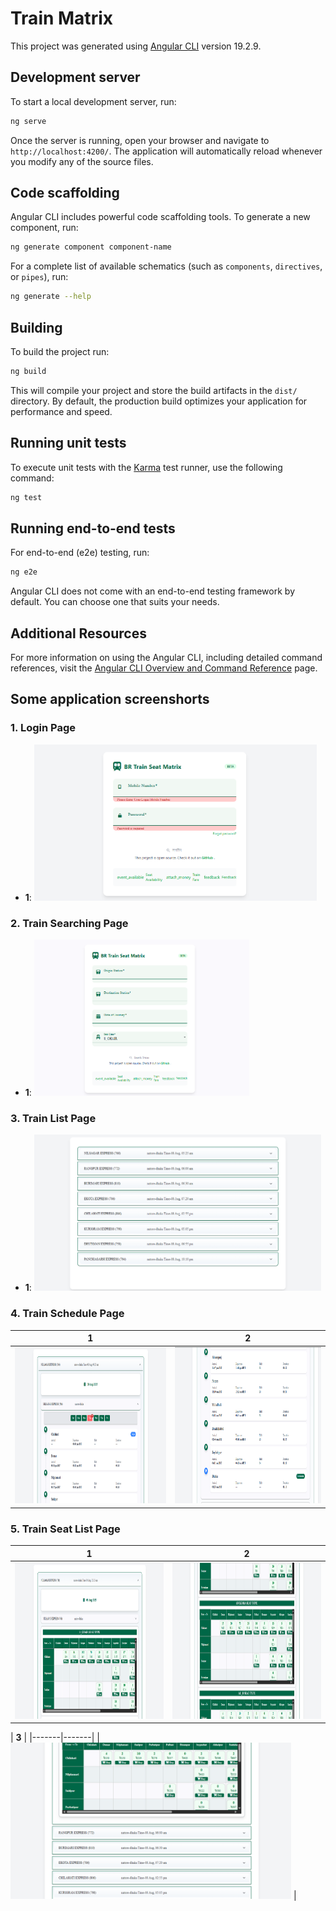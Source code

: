 # Train Matrix

This project was generated using [Angular CLI](https://github.com/angular/angular-cli) version 19.2.9.

## Development server

To start a local development server, run:

```bash
ng serve
```

Once the server is running, open your browser and navigate to `http://localhost:4200/`. The application will automatically reload whenever you modify any of the source files.

## Code scaffolding

Angular CLI includes powerful code scaffolding tools. To generate a new component, run:

```bash
ng generate component component-name
```

For a complete list of available schematics (such as `components`, `directives`, or `pipes`), run:

```bash
ng generate --help
```

## Building

To build the project run:

```bash
ng build
```

This will compile your project and store the build artifacts in the `dist/` directory. By default, the production build optimizes your application for performance and speed.

## Running unit tests

To execute unit tests with the [Karma](https://karma-runner.github.io) test runner, use the following command:

```bash
ng test
```

## Running end-to-end tests

For end-to-end (e2e) testing, run:

```bash
ng e2e
```

Angular CLI does not come with an end-to-end testing framework by default. You can choose one that suits your needs.

## Additional Resources

For more information on using the Angular CLI, including detailed command references, visit the [Angular CLI Overview and Command Reference](https://angular.dev/tools/cli) page.

## Some application screenshorts
### 1. Login Page

- **1**: <img src="src/assets/sc/login.png" height="250">


### 2. Train Searching Page

- **1**: <img src="src/assets/sc/search.png" height="250">


### 3. Train List Page

- **1**: <img src="src/assets/sc/tr-search.png" height="250">


### 4. Train Schedule Page

| **1** | **2** |
|-------|-------|
| <img src="src/assets/sc/s-dt1.png" height="250"> | <img src="src/assets/sc/s-dt2.png" height="250"> |


### 5. Train Seat List Page

| **1** | **2** |
|-------|-------|
| <img src="src/assets/sc/seat1.png" height="250"> | <img src="src/assets/sc/seat2.png" height="250"> |

| **3** |
|-------|-------|
| <img src="src/assets/sc/seat3.png" height="250"> |


